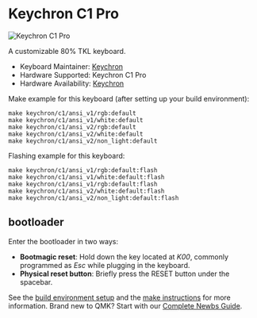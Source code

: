 # Keychron C1 Pro

![Keychron C1 Pro](https://i.imgur.com/Svdm4lph.jpg)

A customizable 80% TKL keyboard.

* Keyboard Maintainer: [Keychron](https://github.com/keychron)
* Hardware Supported: Keychron C1 Pro
* Hardware Availability: [Keychron](https://www.keychron.com)

Make example for this keyboard (after setting up your build environment):

    make keychron/c1/ansi_v1/rgb:default
    make keychron/c1/ansi_v1/white:default
    make keychron/c1/ansi_v2/rgb:default
    make keychron/c1/ansi_v2/white:default
    make keychron/c1/ansi_v2/non_light:default

Flashing example for this keyboard:

    make keychron/c1/ansi_v1/rgb:default:flash
    make keychron/c1/ansi_v1/white:default:flash
    make keychron/c1/ansi_v1/rgb:default:flash
    make keychron/c1/ansi_v2/white:default:flash
    make keychron/c1/ansi_v2/non_light:default:flash

## bootloader

Enter the bootloader in two ways:

* **Bootmagic reset**: Hold down the key located at *K00*, commonly programmed as *Esc* while plugging in the keyboard.
* **Physical reset button**: Briefly press the RESET button under the spacebar.

See the [build environment setup](https://docs.qmk.fm/#/getting_started_build_tools) and the [make instructions](https://docs.qmk.fm/#/getting_started_make_guide) for more information. Brand new to QMK? Start with our [Complete Newbs Guide](https://docs.qmk.fm/#/newbs).
